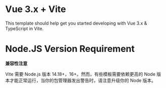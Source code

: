 # Vue 3.x + Vite

This template should help get you started developing with Vue 3.x & TypeScript in Vite. 

# Node.JS Version Requirement

**兼容性注意**

Vite 需要 Node.js 版本 14.18+，16+。然而，有些模板需要依赖更高的 Node 版本才能正常运行，当你的包管理器发出警告时，请注意升级你的 Node 版本。